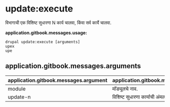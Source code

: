 # update:execute
विभागाची एक विशिष्ट सुधारणा N कार्य चालवा, किंवा सर्व कार्ये चालवा.

**application.gitbook.messages.usage:**
```
drupal update:execute [arguments]
upex
upe
```

## application.gitbook.messages.arguments
application.gitbook.messages.argument | application.gitbook.messages.details
---------|-------------
module | मॉड्यूलचे नाव.
update-n | विशिष्ट सुधारणा कार्याची अंमलबजावणी करण्यासाठी
